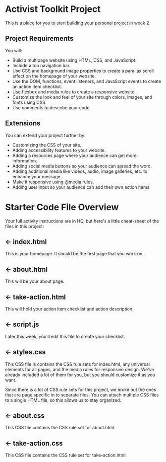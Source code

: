 # Activist Toolkit Project

This is a place for you to start building your personal project in week 2.

## Project Requirements
You will:
- Build a multipage website using HTML, CSS, and JavaScript.
- Include a top navigation bar.
- Use CSS and background image properties to create a parallax scroll effect on the homepage of your website.
- Use the DOM, functions, event listeners, and JavaScript events to create an action item checklist.
- Use flexbox and media rules to create a responsive website.
- Customize the look and feel of your site through colors, images, and  fonts using CSS. 
- Use comments to describe your code.



## Extensions
You can extend your project further by:
- Customizing the CSS of your site. 
- Adding accessibility features to your website. 
- Adding a resources page where your audience can get more information. 
- Adding social media buttons so your audience can spread the word. 
- Adding additional media like videos, audio, image galleries, etc. to enhance your message.
- Make it responsive using @media rules.
- Adding user input so your audience can add their own action items. 


# Starter Code File Overview
Your full activity instructions are in HQ, but here's a little cheat-sheet of the files in this project:

## ← index.html
This is your homepage. It should be the first page that you work on.

## ← about.html
This will be your about page. 

## ← take-action.html
This will hold your action item checklist and action description.

## ← script.js
Later this week, you'll edit this file to create your checklist.

## ← styles.css
This CSS file is contains the CSS rule sets for index.html, any universal elements
for all pages, and the media rules for responsive design. We've already included a lot of
them for you, but you should customize it as you want. 

Since there is a lot of CSS rule sets for this project, we broke out the ones that 
are page specific in to separate files. You can attach multiple CSS files to a single HTML 
file, so this allows us to stay organized.

## ← about.css
This CSS file contains the CSS rule set for about.html. 

## ← take-action.css
This CSS file contains the CSS rule set for take-action.html. 
